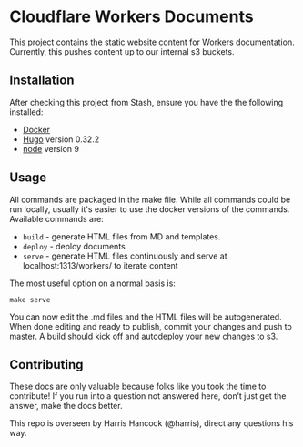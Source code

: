 # Cloudflare Workers Documents

This project contains the static website content for Workers documentation.  Currently,
this pushes content up to our internal s3 buckets.

## Installation

After checking this project from Stash, ensure you have the the following installed:
- [Docker](https://www.docker.com/products/overview)
- [Hugo](https://github.com/gohugoio/hugo) version 0.32.2
- [node](https://nodejs.org/en/download/) version 9


## Usage

All commands are packaged in the make file.  While all commands could be run locally, usually it's easier to use the docker versions of the commands.  Available commands are:

- `build` - generate HTML files from MD and templates.
- `deploy` - deploy documents
- `serve` - generate HTML files continuously and serve at localhost:1313/workers/ to iterate content

The most useful option on a normal basis is:

    make serve

You can now edit the .md files and the HTML files will be autogenerated.  When done editing and ready to publish, commit your changes and push to master. A build should kick off and autodeploy your new changes to s3.

## Contributing

These docs are only valuable because folks like you took the time to contribute! If you run into a question not answered here, don’t just get the answer, make the docs better.

This repo is overseen by Harris Hancock (@harris), direct any questions his way.
